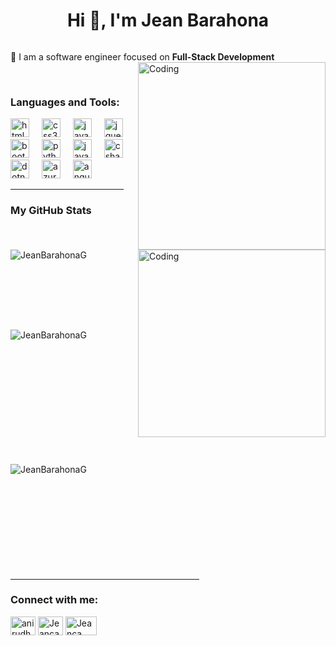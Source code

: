 <h1 align="center">Hi 👋, I'm Jean Barahona</h1>




<p align="left"> <a href="https://twitter.com/" target="blank"><img src="https://img.shields.io/twitter/follow/?logo=twitter&style=for-the-badge" alt="" /></a> </p>

🌱 I am a software engineer focused on **Full-Stack Development**
<img align="right" alt="Coding" width="300" src="https://i.pinimg.com/originals/81/17/8b/81178b47a8598f0c81c4799f2cdd4057.gif">


<br>
<h3 align="left">Languages and Tools:</h3>
<div align="left">
  <img src="https://cdn.jsdelivr.net/gh/devicons/devicon/icons/html5/html5-original.svg" height="30" alt="html5 logo"  />
  <img width="12" />
  <img src="https://cdn.jsdelivr.net/gh/devicons/devicon/icons/css3/css3-original.svg" height="30" alt="css3 logo"  />
  <img width="12" />
  <img src="https://cdn.jsdelivr.net/gh/devicons/devicon/icons/javascript/javascript-original.svg" height="30" alt="javascript logo"  />
  <img width="12" />
  <img src="https://cdn.jsdelivr.net/gh/devicons/devicon/icons/jquery/jquery-original.svg" height="30" alt="jquery logo"  />
  <img width="12" />
  <img src="https://cdn.jsdelivr.net/gh/devicons/devicon/icons/bootstrap/bootstrap-original.svg" height="30" alt="bootstrap logo"  />
  <img width="12" />
  <img src="https://cdn.jsdelivr.net/gh/devicons/devicon/icons/python/python-original.svg" height="30" alt="python logo"  />
  <img width="12" />
  <img src="https://cdn.jsdelivr.net/gh/devicons/devicon/icons/java/java-original.svg" height="30" alt="java logo"  />
  <img width="12" />
  <img src="https://cdn.jsdelivr.net/gh/devicons/devicon/icons/csharp/csharp-original.svg" height="30" alt="csharp logo"  />
  <img width="12" />
  <img src="https://cdn.jsdelivr.net/gh/devicons/devicon/icons/dotnetcore/dotnetcore-original.svg" height="30" alt="dotnetcore logo"  />
  <img width="12" />
  <img src="https://cdn.jsdelivr.net/gh/devicons/devicon/icons/azure/azure-original.svg" height="30" alt="azure logo"  />
  <img width="12" />
  <img src="https://th.bing.com/th/id/R.3ed91427828c7b282e4926da2423b8d6?rik=rPGjT4VSZUZkKg&pid=ImgRaw&r=0" height="30" alt="angular logo"  />
</div>

<hr width="36%" >

<h3>My GitHub Stats</h3>
<img align="right" alt="Coding" width="300" src="https://th.bing.com/th/id/R.33d4048f685aecb0a354310d7732ea34?rik=XGrOgCf2w5WDxA&riu=http%3a%2f%2fpa1.narvii.com%2f6311%2fa498d68866e58c6aaad50b1e747e84ffd7f87f4a_hq.gif&ehk=FUVkTM7Pe9xVC6gJjGvFBLST2RvZFfT3GX7dwYV1YSI%3d&risl=&pid=ImgRaw&r=0" >
<br>


<p><img align="left" src="https://github-readme-stats.vercel.app/api/top-langs?username=JeanBarahonaG&show_icons=true&theme=dark&locale=en&layout=compact" alt="JeanBarahonaG" /></p>

<br><br><br><br><br><br><br>
<p>&nbsp;<img align="left" src="https://github-readme-stats.vercel.app/api?username=JeanBarahonaG&show_icons=true&theme=dark&locale=en" alt="JeanBarahonaG" /></p>
<br><br><br><br><br><br><br><br><br><br>

<p><img align="left" src="https://github-readme-streak-stats.herokuapp.com/?user=JeanBarahonaG&theme=dark" alt="JeanBarahonaG" /></p>
<br><br><br><br><br><br><br><br><br><br>
<hr width="60%" >
<h3 align="left">Connect with me:</h3>
<p align="left">
<a href="https://www.linkedin.com/in/jean-carlo-barahona-g%C3%B3mez-a53193261/" target="blank"><img align="center" src="https://raw.githubusercontent.com/rahuldkjain/github-profile-readme-generator/master/src/images/icons/Social/linked-in-alt.svg" alt="anirudh-rai-072732220" height="30" width="40" /></a>
<a href="https://www.instagram.com/barahonazz" target="blank"><img align="center" src="https://raw.githubusercontent.com/rahuldkjain/github-profile-readme-generator/master/src/images/icons/Social/instagram.svg" alt="Jeanca" height="30" width="40" /></a>
<a href="mailto:jeanca9cr@gmail.com" target="blank"><img align="center" src="https://iconape.com/wp-content/uploads/1/11/gmail-02.png" alt="Jeanca" height="30" width="50" /></a>
</p>
<br>

